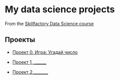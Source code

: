 # My data science projects

From the [Skillfactory Data Science course](https://skillfactory.ru/data-scientist)


## Проекты


* [Проект 0. Игра: Угадай число](https://github.com/SkilfactoryDS/sf_data_science/tree/main/project_0)

* [Проект 1. ______](_____)

* [Проект 2._______](_____)
